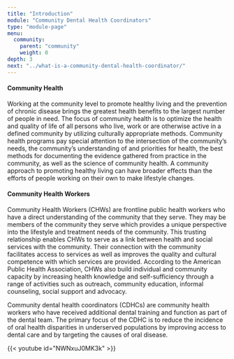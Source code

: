 ```yaml
---
title: "Introduction"
module: "Community Dental Health Coordinators"
type: "module-page"
menu:
  community:
    parent: "community"
    weight: 0
depth: 3
next: "../what-is-a-community-dental-health-coordinator/"
---
```

<div class="pageblock"><h4>Community Health</h4>
<p>Working at the community level to promote healthy living and the prevention of chronic disease brings the greatest health benefits to the largest number of people in need.  The focus of community health is to optimize the health and quality of life of all persons who live, work or are otherwise active in a defined community by utilizing culturally appropriate methods.  Community health programs pay special attention to the intersection of the community’s needs, the community’s understanding of and priorities for health, the best methods for documenting the evidence gathered from practice in the community, as well as the science of community health. A community approach to promoting healthy living can have broader effects than the efforts of people working on their own to make lifestyle changes. </p>
<h4>Community Health Workers</h4>
<p>Community Health Workers (CHWs) are frontline public health workers who have a direct understanding of the community that they serve.  They may be members of the community they serve which provides a unique perspective into the lifestyle and treatment needs of the community.  This trusting relationship enables CHWs to serve as a link between health and social services with the community.  Their connection with the community facilitates access to services as well as improves the quality and cultural competence with which services are provided.  According to the American Public Health Association, CHWs also build individual and community capacity by increasing health knowledge and self-sufficiency through a range of activities such as outreach, community education, informal counseling, social support and advocacy.</p>
<p>Community dental health coordinators (CDHCs) are community health workers who have received additional dental training and function as part of the dental team.  The primary focus of the CDHC is to reduce the incidence of oral health disparities in underserved populations by improving access to dental care and by targeting the causes of oral disease.   </p>
</div><div class="pageblock">
{{< youtube id="NWNxuJ0MK3k" >}}</div>